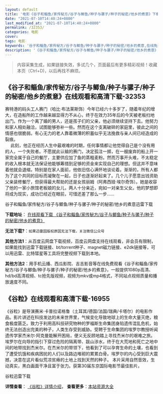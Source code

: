 ```yaml
---
layout: default
title: '电影《谷子和鲻鱼/家传秘方/谷子与鲫鱼/种子与骡子/种子的秘密/他乡的煮意》下载资源/在线播放/视频地址/1080p/高清/蓝光'
date: "2021-07-10T14:40:24+0800"
last_modified_at: "2021-07-10T14:40:24+0800"
permalink: /32353/
categories: 电影
cover:
tags: 电影
keywords: '谷子和鲻鱼/家传秘方/谷子与鲫鱼/种子与骡子/种子的秘密/他乡的煮意,在线免费看,1080p高清,bt种子,torrent,百度云盘,magnet,磁力链,迅雷下载资源'
description: '《谷子和鲻鱼/家传秘方/谷子与鲫鱼/种子与骡子/种子的秘密/他乡的煮意》在线云播放手机西瓜影院吉吉影音免费看，1080p高清bd/hd未删减完整版和tc抢先枪版，mkv/mp4格式，附带bt/torrent种子、magnet/磁力链、百度云盘、网盘资源迅雷下载链接'
---
```


>内容采集生成，如果链接失效，多试几个，页面最后有更多精彩视频！收藏本页（Ctrl+D)，以后再找不麻烦。


## 《谷子和鲻鱼/家传秘方/谷子与鲫鱼/种子与骡子/种子的秘密/他乡的煮意》在线观看和高清下载-32353

赛特港的码头工人赛门（哈比&middot;布法莱斯饰）今年已经六十多岁了，随着年纪的增大，在造船所的工作越来越显得力不从心，终于在效力35年后的今天被老板扫地出门。作为一个离了婚的男人，还是孩子们的父亲，他必须继续坚持下去。他努力和家人相处融洽，试图能够弥补一些。然而在这个支离破碎的家庭里，彼此之间的情感也很脆弱。有心无力的老人靠着微薄的积蓄似乎无法挽救与亲人间已经造成的裂痕。<br />　 此刻，他正在经历人生中最艰难的时期，任何事情都让他觉得自己是个没有用的人，一个失败者。不愿就此认输的赛门，决定孤注一掷，在一艘废弃的船上开一家完全属于自己的餐厅，主要供应加了鱼的蒸粗麦粉。然而万事开头难，不太稳定的收入根本就无法保证他能够筹措到足够的资金来实现自己的理想。但这并不意味着他就会退缩，特别是在家人面前，他依旧信心满怀地谈论着。渐渐的，所有人都为了这个共同的目标而凝聚在一起，日子也逐渐好起来了。几个儿子愿意出钱资助父亲装修餐厅，但获得最大帮助的还是女孩丽姆（阿弗西娅&middot;埃尔奇饰）。她是收容了他的一家小旅馆老板娘的女儿，两人十分亲近，宛如一对亲生父女。他的梦想即将成为现实，成功已经近在眼前，可惜还差了那么一步&hellip;…


谷子和鲻鱼/家传秘方/谷子与鲫鱼/种子与骡子/种子的秘密/他乡的煮意迅雷下载

**下载地址**： [在线观看下载 《谷子和鲻鱼/家传秘方/谷子与鲫鱼/种子与骡子/种子的秘密/他乡的煮意》](https://www.993dy.com//vod-detail-id-16357.html) 


**无法下载?**：`如果迅雷因版权原因无法下载，关注微信公众号 `

**其他方法1**：从百度云网盘下载视频，百度云网盘支持在线观看，非会员有限制，如果能找到迅雷下载链接、bt/torrent种子、magnet磁力链接、e2dk链接等，可以用迅雷、比特彗星等工具将完整视频下载到本地。

**其他方法2**：用手机云播、西瓜影院、吉吉影音等在线免费观看《谷子和鲻鱼/家传秘方/谷子与鲫鱼/种子与骡子/种子的秘密/他乡的煮意》，一般提供1080p高清、hd/bd高清视频、tc抢先版视频，视频为mkv或mp4格式，不同站点视频质量和播放速度不同。


## 《谷粒》在线观看和高清下载-16955

《谷粒》是导演赛米·卡普拉诺格鲁（土耳其/德国/法国/瑞典/卡塔尔）的电影作品。影片讲述在科技发达的未来世界里，气候变化导致地球上的生命大量灭绝，粮食极度匮乏。致力于利用高科技研究物种的罗福斯生命集团身陷遗传混乱危机，始终无法创造出完美的种子，人类生存受到威胁。受聘于生命集团的埃罗尔教授听闻遗传学家杰米尔·阿克曼能解开困局，便义无反顾地踏上寻找杰米尔的艰难之旅。埃罗尔在向导的指引下穿过危险的隔离带、跋山涉水，终于在大荒地和死亡之地中间的地带找到杰米尔。在杰米尔的带领下，他看到了可以孕育生命的土壤，也看到了遭受饥饿和疾病困扰的人们以及路边堆砌的累累白骨。埃罗尔的内心受到巨大震撼，决意在这片看似荒凉贫瘠的土地上找到天然的种子。 本片采用自然音效，生动真实，黑白画面干净且富于张力。获第30届东京国际电影节最佳影片。


谷粒迅雷下载

**详情查看**： [《谷粒》详情介绍](/movie/16955/)， **查看更多**：[本站资源大全](/movie/t/all/)

